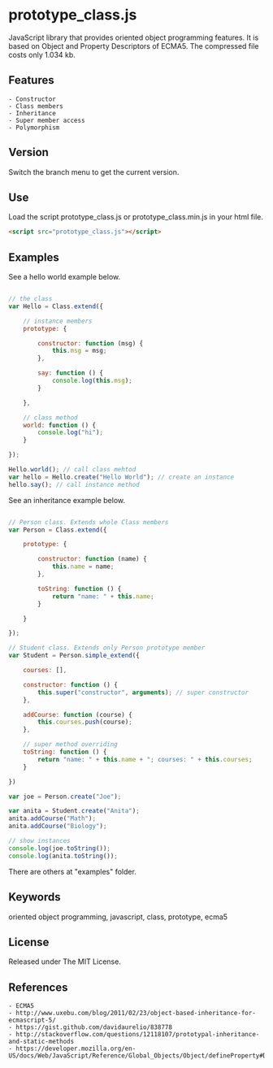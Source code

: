 # prototype_class.js

JavaScript library that provides oriented object programming features.
It is based on Object and Property Descriptors of ECMA5. The compressed file costs only 1.034 kb.

## Features

    - Constructor
    - Class members
    - Inheritance
    - Super member access
    - Polymorphism

## Version

Switch the branch menu to get the current version.

## Use

Load the script prototype_class.js or prototype_class.min.js in your html file.

```html
<script src="prototype_class.js"></script>
```

## Examples

See a hello world example below.

```js

// the class
var Hello = Class.extend({

    // instance members
    prototype: {

        constructor: function (msg) {
            this.msg = msg;
        },

        say: function () {
            console.log(this.msg);
        }

    },

    // class method
    world: function () {
        console.log("hi");
    }

});

Hello.world(); // call class mehtod
var hello = Hello.create("Hello World"); // create an instance
hello.say(); // call instance method

```

See an inheritance example below.

```js

// Person class. Extends whole Class members
var Person = Class.extend({

    prototype: {

        constructor: function (name) {
            this.name = name;
        },

        toString: function () {
            return "name: " + this.name;
        }

    } 

});

// Student class. Extends only Person prototype member
var Student = Person.simple_extend({

    courses: [],

    constructor: function () {
        this.super("constructor", arguments); // super constructor
    },

    addCourse: function (course) {
        this.courses.push(course);
    },

    // super method overriding
    toString: function () {
        return "name: " + this.name + "; courses: " + this.courses;
    }

})

var joe = Person.create("Joe");

var anita = Student.create("Anita");
anita.addCourse("Math");
anita.addCourse("Biology");

// show instances
console.log(joe.toString());
console.log(anita.toString());

```

There are others at "examples" folder.

## Keywords

oriented object programming, javascript, class, prototype, ecma5

## License

Released under The MIT License.

## References

    - ECMA5
    - http://www.uxebu.com/blog/2011/02/23/object-based-inheritance-for-ecmascript-5/
    - https://gist.github.com/davidaurelio/838778
    - http://stackoverflow.com/questions/12118107/prototypal-inheritance-and-static-methods
    - https://developer.mozilla.org/en-US/docs/Web/JavaScript/Reference/Global_Objects/Object/defineProperty#Description

